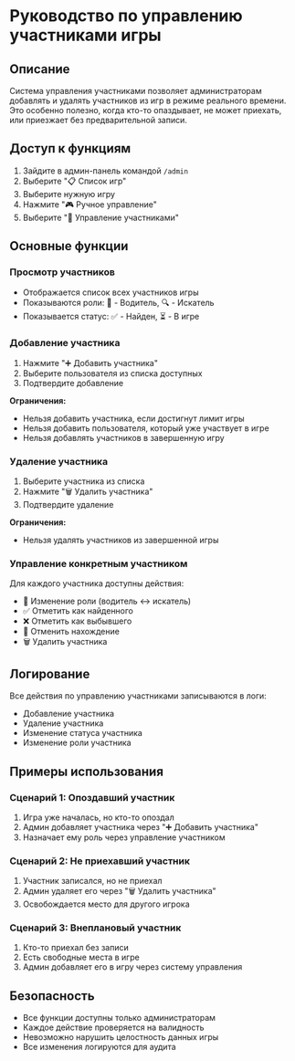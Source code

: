 # Руководство по управлению участниками игры

## Описание

Система управления участниками позволяет администраторам добавлять и удалять участников из игр в режиме реального времени. Это особенно полезно, когда кто-то опаздывает, не может приехать, или приезжает без предварительной записи.

## Доступ к функциям

1. Зайдите в админ-панель командой `/admin`
2. Выберите "📋 Список игр"
3. Выберите нужную игру
4. Нажмите "🎮 Ручное управление"
5. Выберите "👥 Управление участниками"

## Основные функции

### Просмотр участников
- Отображается список всех участников игры
- Показываются роли: 🚗 - Водитель, 🔍 - Искатель
- Показывается статус: ✅ - Найден, ⏳ - В игре

### Добавление участника
1. Нажмите "➕ Добавить участника"
2. Выберите пользователя из списка доступных
3. Подтвердите добавление

**Ограничения:**
- Нельзя добавить участника, если достигнут лимит игры
- Нельзя добавить пользователя, который уже участвует в игре
- Нельзя добавлять участников в завершенную игру

### Удаление участника
1. Выберите участника из списка
2. Нажмите "🗑 Удалить участника"
3. Подтвердите удаление

**Ограничения:**
- Нельзя удалять участников из завершенной игры

### Управление конкретным участником
Для каждого участника доступны действия:
- 🔄 Изменение роли (водитель ↔ искатель)
- ✅ Отметить как найденного
- ❌ Отметить как выбывшего
- 🔄 Отменить нахождение
- 🗑 Удалить участника

## Логирование

Все действия по управлению участниками записываются в логи:
- Добавление участника
- Удаление участника
- Изменение статуса участника
- Изменение роли участника

## Примеры использования

### Сценарий 1: Опоздавший участник
1. Игра уже началась, но кто-то опоздал
2. Админ добавляет участника через "➕ Добавить участника"
3. Назначает ему роль через управление участником

### Сценарий 2: Не приехавший участник
1. Участник записался, но не приехал
2. Админ удаляет его через "🗑 Удалить участника"
3. Освобождается место для другого игрока

### Сценарий 3: Внеплановый участник
1. Кто-то приехал без записи
2. Есть свободные места в игре
3. Админ добавляет его в игру через систему управления

## Безопасность

- Все функции доступны только администраторам
- Каждое действие проверяется на валидность
- Невозможно нарушить целостность данных игры
- Все изменения логируются для аудита 